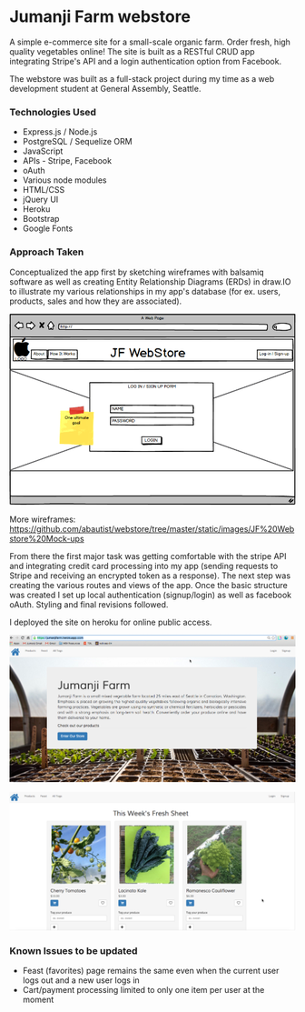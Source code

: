 # Jumanji Farm webstore

A simple e-commerce site for a small-scale organic farm. Order fresh, high quality vegetables online! The site is built as a RESTful CRUD app integrating Stripe's API and a login authentication option from Facebook.

The webstore was built as a full-stack project during my time as a web development student at General Assembly, Seattle.

### Technologies Used

* Express.js / Node.js
* PostgreSQL / Sequelize ORM
* JavaScript
* APIs - Stripe, Facebook
* oAuth
* Various node modules
* HTML/CSS
* jQuery UI
* Heroku
* Bootstrap
* Google Fonts

### Approach Taken

Conceptualized the app first by sketching wireframes with balsamiq software as well as creating Entity Relationship Diagrams (ERDs) in draw.IO to illustrate my various relationships in my app's database (for ex. users, products, sales and how they are associated).

![JF Wireframe](https://github.com/abautist/webstore/blob/master/static/images/JF%20Webstore%20Mock-ups/1-Landing%20page.png "JF Wireframe")

More wireframes: https://github.com/abautist/webstore/tree/master/static/images/JF%20Webstore%20Mock-ups

From there the first major task was getting comfortable with the stripe API and integrating credit card processing into my app (sending requests to Stripe and receiving an encrypted token as a response). The next step was creating the various routes and views of the app. Once the basic structure was created I set up local authentication (signup/login) as well as facebook oAuth. Styling and final revisions followed.

I deployed the site on heroku for online public access.

![JF Screenshot 1](https://github.com/abautist/webstore/blob/master/static/images/Screenshots/landingpage.png "JF Screenshot 1")

![JF Screenshot 2](https://github.com/abautist/webstore/blob/master/static/images/Screenshots/products_page.png "JF Screenshot 2")

### Known Issues to be updated

* Feast (favorites) page remains the same even when the current user logs out and a new user logs in
* Cart/payment processing limited to only one item per user at the moment


